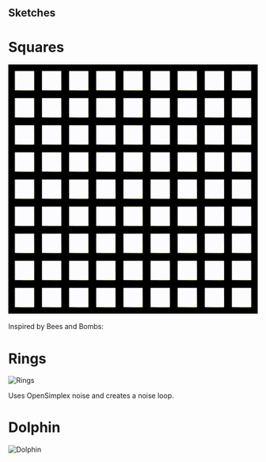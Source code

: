 ## Sketches

# Squares

![Squares](https://github.com/jeffreyrosenbluth/nannou-sketches/raw/master/gif/square.gif)

Inspired by Bees and Bombs:
[](https://beesandbombs.tumblr.com/post/178493871934/squares-turning#notes)

# Rings

![Rings](https://github.com/jeffreyrosenbluth/nannou-sketches/raw/master/gif/rings.gif)

Uses OpenSimplex noise and creates a noise loop.

# Dolphin

![Dolphin](https://github.com/jeffreyrosenbluth/nannou-sketches/raw/master/gif/dolphin.gif)
